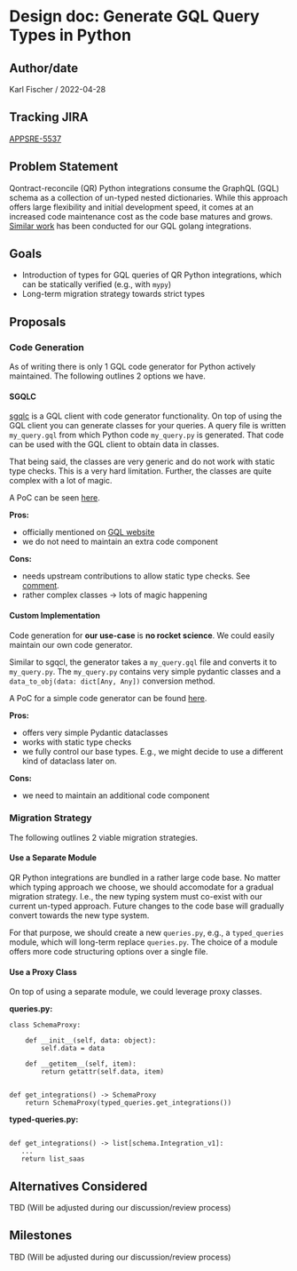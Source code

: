 # Design doc: Generate GQL Query Types in Python

## Author/date

Karl Fischer / 2022-04-28

## Tracking JIRA

[APPSRE-5537](https://issues.redhat.com/browse/APPSRE-5537)

## Problem Statement

Qontract-reconcile (QR) Python integrations consume the GraphQL (GQL) schema as a collection of un-typed nested dictionaries.
While this approach offers large flexibility and initial development speed, it comes at an increased code maintenance cost as the code base matures and grows.
[Similar work](gql-client-for-go-integrations.md) has been conducted for our GQL golang integrations.

## Goals

- Introduction of types for GQL queries of QR Python integrations, which can be statically verified (e.g., with `mypy`)
- Long-term migration strategy towards strict types

## Proposals

### Code Generation

As of writing there is only 1 GQL code generator for Python actively maintained.
The following outlines 2 options we have.

#### SGQLC

[sgqlc](https://github.com/profusion/sgqlc) is a GQL client with code generator functionality.
On top of using the GQL client you can generate classes for your queries.
A query file is written `my_query.gql` from which Python code `my_query.py` is generated.
That code can be used with the GQL client to obtain data in classes.

That being said, the classes are very generic and do not work with static type checks. This is a very hard limitation.
Further, the classes are quite complex with a lot of magic.

A PoC can be seen [here](https://github.com/app-sre/qontract-reconcile/pull/2367).

**Pros:**

- officially mentioned on [GQL website](https://graphql.org/code/#python)
- we do not need to maintain an extra code component

**Cons:**

- needs upstream contributions to allow static type checks. See [comment](https://github.com/profusion/sgqlc/issues/129#issuecomment-885820088).
- rather complex classes -> lots of magic happening

#### Custom Implementation

Code generation for **our use-case** is **no rocket science**. We could easily maintain our own code generator.

Similar to sgqcl, the generator takes a `my_query.gql` file and converts it to `my_query.py`.
The `my_query.py` contains very simple pydantic classes and a `data_to_obj(data: dict[Any, Any])` conversion method.

A PoC for a simple code generator can be found [here](https://github.com/app-sre/qontract-reconcile/pull/2389).

**Pros:**

- offers very simple Pydantic dataclasses
- works with static type checks
- we fully control our base types. E.g., we might decide to use a different kind of dataclass later on.

**Cons:**

- we need to maintain an additional code component

### Migration Strategy

The following outlines 2 viable migration strategies.

#### Use a Separate Module

QR Python integrations are bundled in a rather large code base.
No matter which typing approach we choose, we should accomodate for a gradual migration strategy.
I.e., the new typing system must co-exist with our current un-typed approach.
Future changes to the code base will gradually convert towards the new type system.

For that purpose, we should create a new `queries.py`, e.g., a `typed_queries` module, which will
long-term replace `queries.py`. The choice of a module offers more code structuring options over a single file.

#### Use a Proxy Class

On top of using a separate module, we could leverage proxy classes.

**queries.py:**

```
class SchemaProxy:

    def __init__(self, data: object):
        self.data = data

    def __getitem__(self, item):
        return getattr(self.data, item)


def get_integrations() -> SchemaProxy
    return SchemaProxy(typed_queries.get_integrations())
```

**typed-queries.py:**

```

def get_integrations() -> list[schema.Integration_v1]:
   ...
   return list_saas
```

## Alternatives Considered

TBD (Will be adjusted during our discussion/review process)

## Milestones

TBD (Will be adjusted during our discussion/review process)
